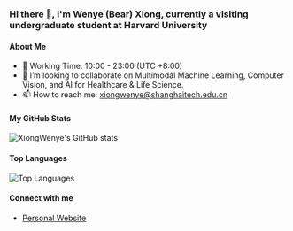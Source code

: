 ### Hi there 👋, I'm Wenye (Bear) Xiong, currently a visiting undergraduate student at Harvard University

#### About Me
- 🌱 Working Time: 10:00 - 23:00 (UTC +8:00)
- 👯 I’m looking to collaborate on Multimodal Machine Learning, Computer Vision, and AI for Healthcare & Life Science.
- 📫 How to reach me: xiongwenye@shanghaitech.edu.cn

#### My GitHub Stats
![XiongWenye's GitHub stats](https://github-readme-stats.vercel.app/api?username=XiongWenye&show_icons=true&theme=radical)

#### Top Languages
![Top Languages](https://github-readme-stats.vercel.app/api/top-langs/?username=XiongWenye&layout=compact&theme=radical)

#### Connect with me
- [Personal Website](https://xiongwenye.github.io)
